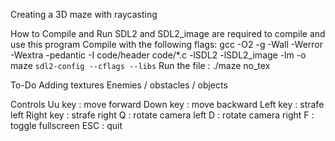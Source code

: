 Creating a 3D maze with raycasting

How to Compile and Run
SDL2 and SDL2_image are required to compile and use this program
Compile with the following flags: gcc -O2 -g -Wall -Werror -Wextra -pedantic -I code/header code/*.c -lSDL2 -lSDL2_image -lm -o maze `sdl2-config --cflags --libs` 
Run the file : ./maze no_tex


To-Do
Adding textures
Enemies / obstacles / objects


Controls
Uu key : move forward
Down key : move backward
Left key : strafe left
Right key : strafe right
Q : rotate camera left
D : rotate camera right
F : toggle fullscreen
ESC : quit
